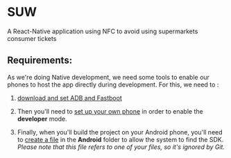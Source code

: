 # SUW
A React-Native application using NFC to avoid using supermarkets consumer tickets

## Requirements:
As we're doing Native development, we need some tools to enable our phones to host the app directly during development.
For this, we need to :
1. [download and set ADB and Fastboot](http://www.teamandroid.com/2016/10/22/how-to-install-adb-fastboot-mac-osx/)
2. Then you'll need to [set up your own phone](https://facebook.github.io/react-native/docs/running-on-device.html) in order to enable the **developer** mode.

3. Finally, when you'll build the project on your Android phone, you'll need to [create a file](https://stackoverflow.com/a/32640154/4578919) in the **Android** folder to allow the system to find the SDK.
*Please note that this file refers to one of your files, so it's ignored by Git.*
